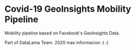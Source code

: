 
# Covid-19 GeoInsights Mobility Pipeline

Mobility pipeline based on Facebook's GeoInsights Data.

Part of DataLama Team. 2020 mas informacion :) :(

